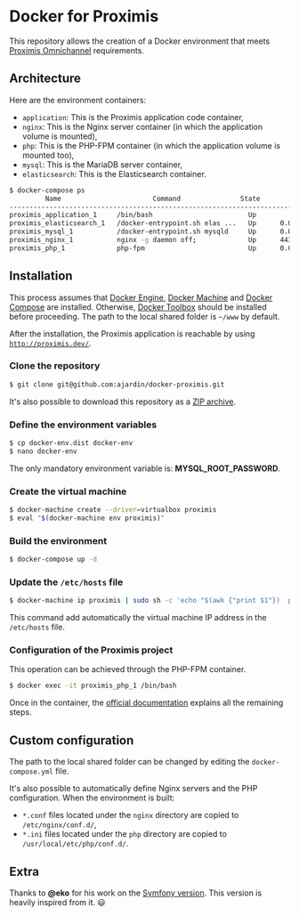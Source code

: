 # Docker for Proximis
This repository allows the creation of a Docker environment that meets
[Proximis Omnichannel](http://www.proximis.com/solution/proximis-omnichannel/) requirements.

## Architecture
Here are the environment containers:

* `application`: This is the Proximis application code container,
* `nginx`: This is the Nginx server container (in which the application volume is mounted),
* `php`: This is the PHP-FPM container (in which the application volume is mounted too),
* `mysql`: This is the MariaDB server container,
* `elasticsearch`: This is the Elasticsearch container.

```bash
$ docker-compose ps
         Name                       Command               State                       Ports
----------------------------------------------------------------------------------------------------------------
proximis_application_1     /bin/bash                        Up
proximis_elasticsearch_1   /docker-entrypoint.sh elas ...   Up      0.0.0.0:9200->9200/tcp, 0.0.0.0:9300->9300/tcp
proximis_mysql_1           /docker-entrypoint.sh mysqld     Up      0.0.0.0:3306->3306/tcp
proximis_nginx_1           nginx -g daemon off;             Up      443/tcp, 0.0.0.0:80->80/tcp
proximis_php_1             php-fpm                          Up      0.0.0.0:9000->9000/tcp
```

## Installation
This process assumes that [Docker Engine](https://www.docker.com/docker-engine),
[Docker Machine](https://docs.docker.com/machine/) and [Docker Compose](https://docs.docker.com/compose/) are installed.
Otherwise, [Docker Toolbox](https://www.docker.com/toolbox) should be installed before proceeding.
The path to the local shared folder is `~/www` by default.

After the installation, the Proximis application is reachable by using [`http://proximis.dev/`](http://proximis.dev/).

### Clone the repository
```bash
$ git clone git@github.com:ajardin/docker-proximis.git
```
It's also possible to download this repository as a
[ZIP archive](https://github.com/ajardin/docker-proximis/archive/master.zip).

### Define the environment variables
```bash
$ cp docker-env.dist docker-env
$ nano docker-env
```
The only mandatory environment variable is: __MYSQL_ROOT_PASSWORD__.

### Create the virtual machine
```bash
$ docker-machine create --driver=virtualbox proximis
$ eval "$(docker-machine env proximis)"
```

### Build the environment
```bash
$ docker-compose up -d
```

### Update the `/etc/hosts` file
```bash
$ docker-machine ip proximis | sudo sh -c 'echo "$(awk {"print $1"})  proximis.dev" >> /etc/hosts'
```
This command add automatically the virtual machine IP address in the `/etc/hosts` file.

### Configuration of the Proximis project
This operation can be achieved through the PHP-FPM container.
```bash
$ docker exec -it proximis_php_1 /bin/bash
```
Once in the container, the [official documentation](http://doc.change-commerce.com/) explains all the remaining steps.

## Custom configuration
The path to the local shared folder can be changed by editing the `docker-compose.yml` file.

It's also possible to automatically define Nginx servers and the PHP configuration. When the environment is built:

* `*.conf` files located under the `nginx` directory are copied to `/etc/nginx/conf.d/`,
* `*.ini` files located under the `php` directory are copied to `/usr/local/etc/php/conf.d/`.

## Extra
Thanks to __@eko__ for his work on the [Symfony version](https://github.com/eko/docker-symfony).
This version is heavily inspired from it. :smiley:
